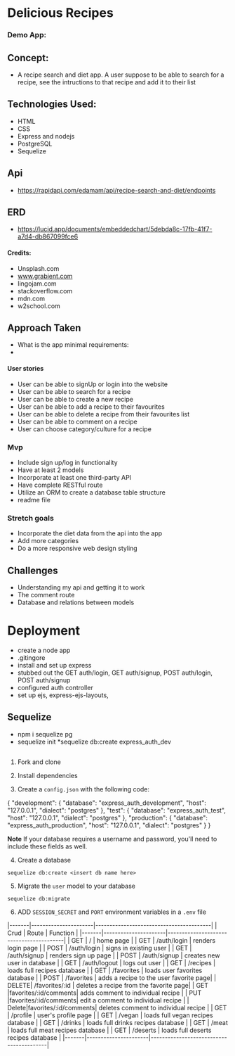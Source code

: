 # Delicious Recipes

### Demo App:


## Concept:
* A recipe search and diet app. A user suppose to be able to search for a recipe, see the intructions to that recipe and add it to their list

## Technologies Used:
* HTML
* CSS
* Express and nodejs
* PostgreSQL
* Sequelize

## Api
* https://rapidapi.com/edamam/api/recipe-search-and-diet/endpoints

## ERD
* https://lucid.app/documents/embeddedchart/5debda8c-17fb-41f7-a7d4-db867099fce6

#### Credits:
* Unsplash.com
* www.grabient.com
* lingojam.com
* stackoverflow.com
* mdn.com
* w2school.com

## Approach Taken
* What is the app minimal requirements:
* 


#### User stories
* User can be able to signUp or login into the website
* User can be able to search for a recipe
* User can be able to create a new recipe
* User can be able to add a recipe to their favourites
* User can be able to delete a recipe from their favourites list
* User can be able to comment on a recipe
* User can choose category/culture for a recipe

### Mvp
* Include sign up/log in functionality
* Have at least 2 models
* Incorporate at least one third-party API
* Have complete RESTful route
* Utilize an ORM to create a database table structure
* readme file

### Stretch goals
* Incorporate the diet data from the api into the app
* Add more categories 
* Do a more responsive web design styling


## Challenges
* Understanding my api and getting it to work
* The comment route
* Database and relations between models


# Deployment
* create a node app
* .gitingore
* install and set up express
* stubbed out the GET auth/login, GET auth/signup, POST auth/login, POST auth/signup
* configured auth controller
* set up ejs, express-ejs-layouts,

## Sequelize
* npm i sequelize pg
* sequelize init 
*sequelize db:create express_auth_dev

## 
1. Fork and clone

2. Install dependencies

3. Create a `config.json` with the following code:

{
  "development": {
    "database": "express_auth_development",
    "host": "127.0.0.1",
    "dialect": "postgres"
  },
  "test": {
    "database": "express_auth_test",
    "host": "127.0.0.1",
    "dialect": "postgres"
  },
  "production": {
    "database": "express_auth_production",
    "host": "127.0.0.1",
    "dialect": "postgres"
  }
}

**Note** If your database requires a username and password, you'll need to include these fields as well.

4. Create a database
```
sequelize db:create <insert db name here>

```

5. Migrate the `user` model to your database
```
sequelize db:migrate
```
6. ADD `SESSION_SECRET` and `PORT` environment variables in a `.env` file

|-------|----------------------|-----------------------------------------|
| Crud  |          Route       |              Function                   | 
|-------|----------------------|-----------------------------------------|
| GET   |   /                  |           home page                     |
| GET   |   /auth/login        |           renders login page            | 
| POST  |   /auth/login        |           signs in existing user        | 
| GET   |   /auth/signup       |           renders sign up page          |
| POST  |   /auth/signup       |          creates new user in database   |
| GET   |   /auth/logout       |           logs out user                 |
| GET   |   /recipes           |           loads full recipes database   |
| GET   |   /favorites         |      loads user favorites database      |
| POST  |   /favorites         |  adds a recipe to the user favorite page|
| DELETE| /favorites/:id       |  deletes a recipe from the favorite page|
| GET   |favorites/:id/comments|       adds comment to individual recipe |
| PUT   |favorites/:id/comments|     edit a comment to individual recipe |
| Delete|favorites/:id/comments|    deletes comment to individual recipe |
| GET   |   /profile           |           user's profile page           |
| GET   |   /vegan             |     loads full vegan recipes database   |
| GET   |   /drinks            |     loads full drinks recipes database  |
| GET   |   /meat              |     loads full meat recipes database    |
| GET   |   /deserts           |     loads full deserts recipes database |
|-------|----------------------|-----------------------------------------|

